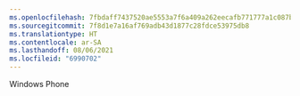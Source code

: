 ```yaml
---
ms.openlocfilehash: 7fbdaff7437520ae5553a7f6a409a262eecafb771777a1c087b69e4c6f12c33b
ms.sourcegitcommit: 7f8d1e7a16af769adb43d1877c28fdce53975db8
ms.translationtype: HT
ms.contentlocale: ar-SA
ms.lasthandoff: 08/06/2021
ms.locfileid: "6990702"
---
```

Windows Phone